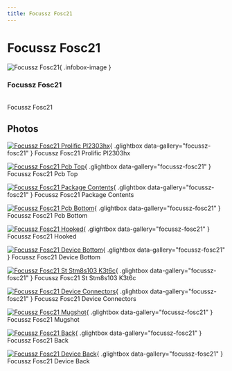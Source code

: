 ```yaml
---
title: Focussz Fosc21
---
```


# Focussz Fosc21

<div class="infobox" markdown>

![Focussz Fosc21](./img/Focussz_fosc21_prolific_pl2303hx.jpg){ .infobox-image }

### Focussz Fosc21

| | |
|---|---|

</div>

[](./img/Focussz_fosc21_mugshot.png)  [](./img/Focussz_fosc21_mugshot.png)Focussz Fosc21

## Photos

<div class="photo-grid" markdown>

[![Focussz Fosc21 Prolific Pl2303hx](./img/Focussz_fosc21_prolific_pl2303hx.jpg)](./img/Focussz_fosc21_prolific_pl2303hx.jpg "Focussz Fosc21 Prolific Pl2303hx"){ .glightbox data-gallery="focussz-fosc21" }
<span class="caption">Focussz Fosc21 Prolific Pl2303hx</span>

[![Focussz Fosc21 Pcb Top](./img/Focussz_fosc21_pcb_top.jpg)](./img/Focussz_fosc21_pcb_top.jpg "Focussz Fosc21 Pcb Top"){ .glightbox data-gallery="focussz-fosc21" }
<span class="caption">Focussz Fosc21 Pcb Top</span>

[![Focussz Fosc21 Package Contents](./img/Focussz_fosc21_package_contents.jpg)](./img/Focussz_fosc21_package_contents.jpg "Focussz Fosc21 Package Contents"){ .glightbox data-gallery="focussz-fosc21" }
<span class="caption">Focussz Fosc21 Package Contents</span>

[![Focussz Fosc21 Pcb Bottom](./img/Focussz_fosc21_pcb_bottom.jpg)](./img/Focussz_fosc21_pcb_bottom.jpg "Focussz Fosc21 Pcb Bottom"){ .glightbox data-gallery="focussz-fosc21" }
<span class="caption">Focussz Fosc21 Pcb Bottom</span>

[![Focussz Fosc21 Hooked](./img/Focussz_fosc21_hooked.jpg)](./img/Focussz_fosc21_hooked.jpg "Focussz Fosc21 Hooked"){ .glightbox data-gallery="focussz-fosc21" }
<span class="caption">Focussz Fosc21 Hooked</span>

[![Focussz Fosc21 Device Bottom](./img/Focussz_fosc21_device_bottom.jpg)](./img/Focussz_fosc21_device_bottom.jpg "Focussz Fosc21 Device Bottom"){ .glightbox data-gallery="focussz-fosc21" }
<span class="caption">Focussz Fosc21 Device Bottom</span>

[![Focussz Fosc21 St Stm8s103 K3t6c](./img/Focussz_fosc21_st_stm8s103_k3t6c.jpg)](./img/Focussz_fosc21_st_stm8s103_k3t6c.jpg "Focussz Fosc21 St Stm8s103 K3t6c"){ .glightbox data-gallery="focussz-fosc21" }
<span class="caption">Focussz Fosc21 St Stm8s103 K3t6c</span>

[![Focussz Fosc21 Device Connectors](./img/Focussz_fosc21_device_connectors.jpg)](./img/Focussz_fosc21_device_connectors.jpg "Focussz Fosc21 Device Connectors"){ .glightbox data-gallery="focussz-fosc21" }
<span class="caption">Focussz Fosc21 Device Connectors</span>

[![Focussz Fosc21 Mugshot](./img/Focussz_fosc21_mugshot.png)](./img/Focussz_fosc21_mugshot.png "Focussz Fosc21 Mugshot"){ .glightbox data-gallery="focussz-fosc21" }
<span class="caption">Focussz Fosc21 Mugshot</span>

[![Focussz Fosc21 Back](./img/Focussz_fosc21_back.jpg)](./img/Focussz_fosc21_back.jpg "Focussz Fosc21 Back"){ .glightbox data-gallery="focussz-fosc21" }
<span class="caption">Focussz Fosc21 Back</span>

[![Focussz Fosc21 Device Back](./img/Focussz_fosc21_device_back.jpg)](./img/Focussz_fosc21_device_back.jpg "Focussz Fosc21 Device Back"){ .glightbox data-gallery="focussz-fosc21" }
<span class="caption">Focussz Fosc21 Device Back</span>

</div>

